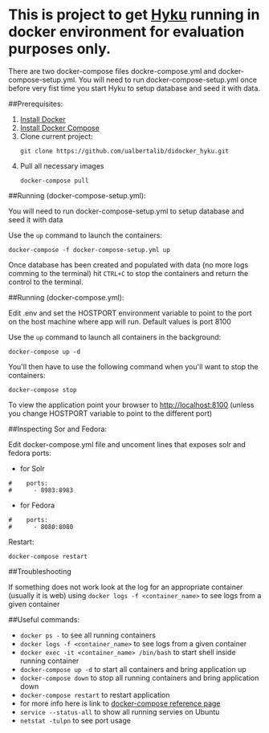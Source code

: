 # This is project to get [Hyku](https://github.com/projecthydra-labs/hyku.git) running in docker environment for evaluation purposes only.


There are two docker-compose files dockre-compose.yml and docker-compose-setup.yml.
You will need to run docker-compose-setup.yml once before very fist time you start Hyku to setup database and
seed it with data.

##Prerequisites:

  1. [Install Docker](https://docs.docker.com/engine/installation/)
  2. [Install Docker Compose](https://docs.docker.com/compose/install/)
  3. Clone current project:
     ```shell
     git clone https://github.com/ualbertalib/didocker_hyku.git
     ```
  5. Pull all necessary images
     ```shell
     docker-compose pull
     ```

##Running (docker-compose-setup.yml):

You will need to run docker-compose-setup.yml to setup database and seed it with data

Use the `up` command to launch the containers:

```shell
docker-compose -f docker-compose-setup.yml up
```

Once database has been created and populated with data (no more logs comming to the terminal)
hit `CTRL+C` to stop the containers and return the control to the terminal.


##Running (docker-compose.yml):

Edit .env and set the HOSTPORT environment variable to point to the port on the host machine where app will run.
Default values is port 8100


Use the `up` command to launch all containers in the background:

```shell
docker-compose up -d
```

You'll then have to use the following command when you'll want to stop the
containers:

```shell
docker-compose stop
```

To view the application point your browser to [http://localhost:8100](http://localhost:8100)
(unless you change HOSTPORT variable to point to the different port)


##Inspecting Sor and Fedora:

Edit docker-compose.yml file and uncoment lines that exposes solr and fedora ports:

- for Solr
```
#    ports:
#      - 8983:8983
```

- for Fedora
```
#    ports:
#      - 8080:8080
```


Restart:

```shell
docker-compose restart
```

##Troubleshooting

If something does not work look at the log for an appropriate container (usually it is web)
using `docker logs -f <container_name>` to see logs from a given container


##Useful commands:

 * `docker ps -`                                 to see all running containers
 * `docker logs -f <container_name>`             to see logs from a given container
 * `docker exec -it <container_name> /bin/bash`  to start shell inside running container
 * `docker-compose up -d`                        to start all containers and bring application up
 * `docker-compose down`                         to stop all running containers and bring application down
 * `docker-compose restart`                      to restart application
 *  for more info here is link to [docker-compose reference page](https://docs.docker.com/compose/reference/)
 * `service --status-all`                        to show all running servies on Ubuntu
 * `netstat -tulpn`                              to see port usage


